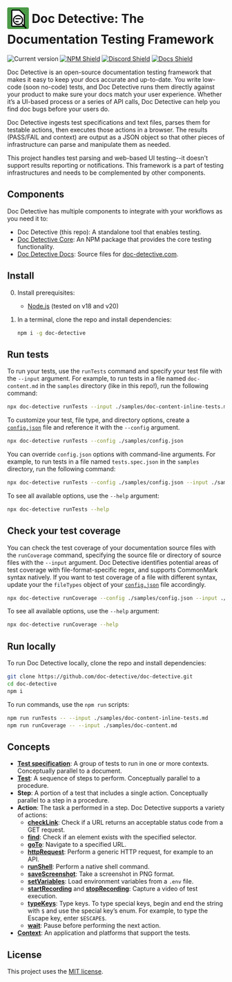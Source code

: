 # <img src="https://github.com/doc-detective/doc-detective/blob/main/icon.png" width=50 style="vertical-align:middle;margin-bottom:7px"/> Doc Detective: The Documentation Testing Framework

![Current version](https://img.shields.io/github/package-json/v/doc-detective/doc-detective?color=orange)
[![NPM Shield](https://img.shields.io/npm/v/doc-detective-core)](https://www.npmjs.com/package/doc-detective)
[![Discord Shield](https://img.shields.io/badge/chat-on%20discord-purple)](https://discord.gg/2M7wXEThfF)
[![Docs Shield](https://img.shields.io/badge/docs-doc--detective.com-blue)](https://doc-detective.com)

Doc Detective is an open-source documentation testing framework that makes it easy to keep your docs accurate and up-to-date. You write low-code (soon no-code) tests, and Doc Detective runs them directly against your product to make sure your docs match your user experience. Whether it’s a UI-based process or a series of API calls, Doc Detective can help you find doc bugs before your users do.

Doc Detective ingests test specifications and text files, parses them for testable actions, then executes those actions in a browser. The results (PASS/FAIL and context) are output as a JSON object so that other pieces of infrastructure can parse and manipulate them as needed.

This project handles test parsing and web-based UI testing--it doesn't support results reporting or notifications. This framework is a part of testing infrastructures and needs to be complemented by other components.

## Components

Doc Detective has multiple components to integrate with your workflows as you need it to:

- Doc Detective (this repo): A standalone tool that enables testing.
- [Doc Detective Core](https://github.com/doc-detective/doc-detective-core): An NPM package that provides the core testing functionality.
- [Doc Detective Docs](https://github.com/doc-detective/doc-detective.github.io): Source files for [doc-detective.com](https://doc-detective.com).

## Install

0. Install prerequisites:

    - [Node.js](https://nodejs.org/) (tested on v18 and v20)

1. In a terminal, clone the repo and install dependencies:

    ```bash
    npm i -g doc-detective
    ```

## Run tests

To run your tests, use the `runTests` command and specify your test file with the `--input` argument. For example, to run tests in a file named `doc-content.md` in the `samples` directory (like in this repo!), run the following command:

```bash
npx doc-detective runTests --input ./samples/doc-content-inline-tests.md
```

To customize your test, file type, and directory options, create a [`config.json`](https://doc-detective.com/reference/schemas/config.html) file and reference it with the `--config` argument.

```bash
npx doc-detective runTests --config ./samples/config.json
```

You can override `config.json` options with command-line arguments. For example, to run tests in a file named `tests.spec.json` in the `samples` directory, run the following command:

```bash
npx doc-detective runTests --config ./samples/config.json --input ./samples/tests.spec.json
```

To see all available options, use the `--help` argument:

```bash
npx doc-detective runTests --help
```

## Check your test coverage

You can check the test coverage of your documentation source files with the `runCoverage` command, specifying the source file or directory of source files with the `--input` argument. Doc Detective identifies potential areas of test coverage with file-format-specific regex, and supports CommonMark syntax natively. If you want to test coverage of a file with different syntax, update your the `fileTypes` object of your [`config.json`](https://doc-detective.com/reference/schemas/config.html) file accordingly.

```bash
npx doc-detective runCoverage --config ./samples/config.json --input ./samples/doc-content.md
```

To see all available options, use the `--help` argument:

```bash
npx doc-detective runCoverage --help
```

## Run locally

To run Doc Detective locally, clone the repo and install dependencies:

```bash
git clone https://github.com/doc-detective/doc-detective.git
cd doc-detective
npm i
```

To run commands, use the `npm run` scripts:

```bash
npm run runTests -- --input ./samples/doc-content-inline-tests.md
npm run runCoverage -- --input ./samples/doc-content.md
```

## Concepts

- [**Test specification**](https://doc-detective.com/reference/schemas/specification.html): A group of tests to run in one or more contexts. Conceptually parallel to a document.
- [**Test**](https://doc-detective.com/reference/schemas/test.html): A sequence of steps to perform. Conceptually parallel to a procedure.
- **Step**: A portion of a test that includes a single action. Conceptually parallel to a step in a procedure.
- **Action**: The task a performed in a step. Doc Detective supports a variety of actions:
  - [**checkLink**](https://doc-detective.com/reference/schemas/checkLink.html): Check if a URL returns an acceptable status code from a GET request.
  - [**find**](https://doc-detective.com/reference/schemas/find.html): Check if an element exists with the specified selector.
  - [**goTo**](https://doc-detective.com/reference/schemas/goTo.html): Navigate to a specified URL.
  - [**httpRequest**](https://doc-detective.com/reference/schemas/httpRequest.html): Perform a generic HTTP request, for example to an API.
  - [**runShell**](https://doc-detective.com/reference/schemas/runShell.html): Perform a native shell command.
  - [**saveScreenshot**](https://doc-detective.com/reference/schemas/saveScreenshot.html): Take a screenshot in PNG format.
  - [**setVariables**](https://doc-detective.com/reference/schemas/setVariables.html): Load environment variables from a `.env` file.
  - [**startRecording**](https://doc-detective.com/reference/schemas/startRecording.html) and [**stopRecording**](https://doc-detective.com/reference/schemas/stopRecording.html): Capture a video of test execution.
  - [**typeKeys**](https://doc-detective.com/reference/schemas/typeKeys.html): Type keys. To type special keys, begin and end the string with `$` and use the special key’s enum. For example, to type the Escape key, enter `$ESCAPE$`.
  - [**wait**](https://doc-detective.com/reference/schemas/wait.html): Pause before performing the next action.
- [**Context**](https://doc-detective.com/reference/schemas/context.html): An application and platforms that support the tests.

## License

This project uses the [MIT license](https://github.com/doc-detective/doc-detective/blob/master/LICENSE).
